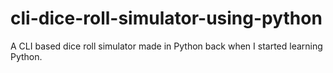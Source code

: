# cli-dice-roll-simulator-using-python

A CLI based dice roll simulator made in Python back when I started learning Python.
